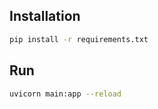 ## Installation
```bash
pip install -r requirements.txt
```

## Run
```bash
uvicorn main:app --reload
```